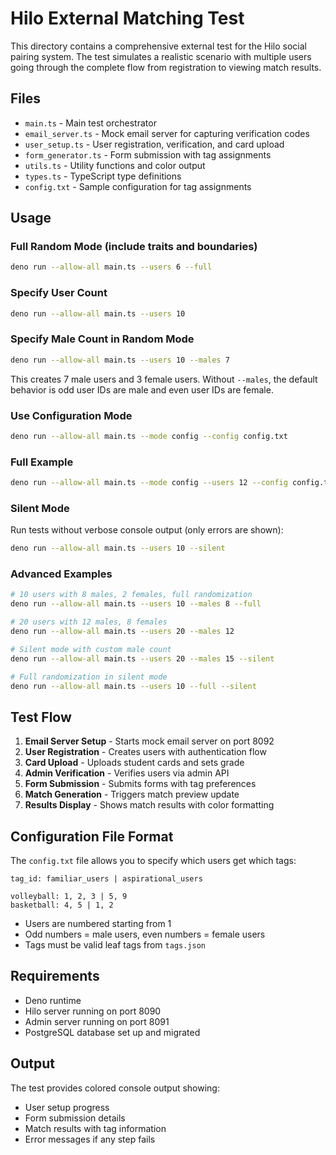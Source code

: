 # Hilo External Matching Test

This directory contains a comprehensive external test for the Hilo social pairing system. The test simulates a realistic scenario with multiple users going through the complete flow from registration to viewing match results.

## Files

- `main.ts` - Main test orchestrator
- `email_server.ts` - Mock email server for capturing verification codes
- `user_setup.ts` - User registration, verification, and card upload
- `form_generator.ts` - Form submission with tag assignments
- `utils.ts` - Utility functions and color output
- `types.ts` - TypeScript type definitions
- `config.txt` - Sample configuration for tag assignments

## Usage

### Full Random Mode (include traits and boundaries)

```bash
deno run --allow-all main.ts --users 6 --full
```

### Specify User Count

```bash
deno run --allow-all main.ts --users 10
```

### Specify Male Count in Random Mode

```bash
deno run --allow-all main.ts --users 10 --males 7
```

This creates 7 male users and 3 female users. Without `--males`, the default behavior is odd user IDs are male and even user IDs are female.

### Use Configuration Mode

```bash
deno run --allow-all main.ts --mode config --config config.txt
```

### Full Example

```bash
deno run --allow-all main.ts --mode config --users 12 --config config.txt
```

### Silent Mode

Run tests without verbose console output (only errors are shown):

```bash
deno run --allow-all main.ts --users 10 --silent
```

### Advanced Examples

```bash
# 10 users with 8 males, 2 females, full randomization
deno run --allow-all main.ts --users 10 --males 8 --full

# 20 users with 12 males, 8 females
deno run --allow-all main.ts --users 20 --males 12

# Silent mode with custom male count
deno run --allow-all main.ts --users 20 --males 15 --silent

# Full randomization in silent mode
deno run --allow-all main.ts --users 10 --full --silent
```

## Test Flow

1. **Email Server Setup** - Starts mock email server on port 8092
2. **User Registration** - Creates users with authentication flow
3. **Card Upload** - Uploads student cards and sets grade
4. **Admin Verification** - Verifies users via admin API
5. **Form Submission** - Submits forms with tag preferences
6. **Match Generation** - Triggers match preview update
7. **Results Display** - Shows match results with color formatting

## Configuration File Format

The `config.txt` file allows you to specify which users get which tags:

```
tag_id: familiar_users | aspirational_users

volleyball: 1, 2, 3 | 5, 9
basketball: 4, 5 | 1, 2
```

- Users are numbered starting from 1
- Odd numbers = male users, even numbers = female users
- Tags must be valid leaf tags from `tags.json`

## Requirements

- Deno runtime
- Hilo server running on port 8090
- Admin server running on port 8091
- PostgreSQL database set up and migrated

## Output

The test provides colored console output showing:

- User setup progress
- Form submission details
- Match results with tag information
- Error messages if any step fails

